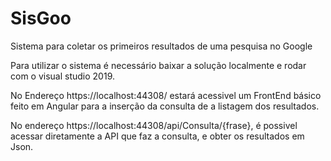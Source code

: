 # SisGoo
Sistema para coletar os primeiros resultados de uma pesquisa no Google

Para utilizar o sistema é necessário baixar a solução localmente e rodar com o visual studio 2019.

No Endereço https://localhost:44308/ estará acessivel um FrontEnd básico feito em Angular para a inserção
da consulta de a listagem dos resultados.

No endereço https://localhost:44308/api/Consulta/{frase}, é possivel acessar diretamente a API que faz a 
consulta, e obter os resultados em Json.
